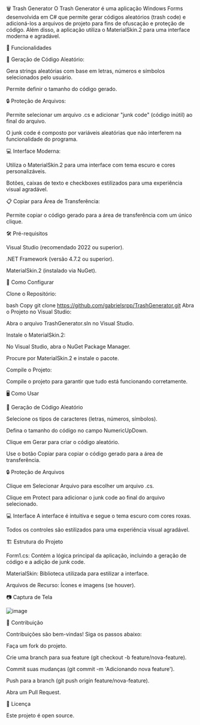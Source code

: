 🗑️ Trash Generator
O Trash Generator é uma aplicação Windows Forms desenvolvida em C# que permite gerar códigos aleatórios (trash code) e adicioná-los a arquivos de projeto para fins de ofuscação e proteção de código. Além disso, a aplicação utiliza o MaterialSkin.2 para uma interface moderna e agradável.



📌 Funcionalidades

🎲 Geração de Código Aleatório:



Gera strings aleatórias com base em letras, números e símbolos selecionados pelo usuário.

Permite definir o tamanho do código gerado.

🔒 Proteção de Arquivos:



Permite selecionar um arquivo .cs e adicionar "junk code" (código inútil) ao final do arquivo.

O junk code é composto por variáveis aleatórias que não interferem na funcionalidade do programa.



💻 Interface Moderna:



Utiliza o MaterialSkin.2 para uma interface com tema escuro e cores personalizáveis.

Botões, caixas de texto e checkboxes estilizados para uma experiência visual agradável.

📋 Copiar para Área de Transferência:



Permite copiar o código gerado para a área de transferência com um único clique.

🛠️ Pré-requisitos


Visual Studio (recomendado 2022 ou superior).

.NET Framework (versão 4.7.2 ou superior).

MaterialSkin.2 (instalado via NuGet).

🚀 Como Configurar


Clone o Repositório:

bash
Copy
git clone https://github.com/gabrielsrpp/TrashGenerator.git
Abra o Projeto no Visual Studio:

Abra o arquivo TrashGenerator.sln no Visual Studio.

Instale o MaterialSkin.2:

No Visual Studio, abra o NuGet Package Manager.

Procure por MaterialSkin.2 e instale o pacote.

Compile o Projeto:

Compile o projeto para garantir que tudo está funcionando corretamente.



🖥️ Como Usar


🎲 Geração de Código Aleatório


Selecione os tipos de caracteres (letras, números, símbolos).

Defina o tamanho do código no campo NumericUpDown.

Clique em Gerar para criar o código aleatório.

Use o botão Copiar para copiar o código gerado para a área de transferência.

🔒 Proteção de Arquivos


Clique em Selecionar Arquivo para escolher um arquivo .cs.

Clique em Protect para adicionar o junk code ao final do arquivo selecionado.

💻 Interface
A interface é intuitiva e segue o tema escuro com cores roxas.

Todos os controles são estilizados para uma experiência visual agradável.



🏗️ Estrutura do Projeto


Form1.cs: Contém a lógica principal da aplicação, incluindo a geração de código e a adição de junk code.

MaterialSkin: Biblioteca utilizada para estilizar a interface.

Arquivos de Recurso: Ícones e imagens (se houver).

📷 Captura de Tela

![image](https://github.com/user-attachments/assets/6e2a0253-6f38-4721-88e9-a90edc08e177)



🤝 Contribuição


Contribuições são bem-vindas! Siga os passos abaixo:

Faça um fork do projeto.

Crie uma branch para sua feature (git checkout -b feature/nova-feature).

Commit suas mudanças (git commit -m 'Adicionando nova feature').

Push para a branch (git push origin feature/nova-feature).

Abra um Pull Request.



📜 Licença

Este projeto é open source.
